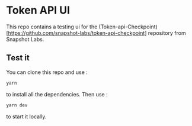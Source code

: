 # Token API UI

This repo contains a testing ui for the (Token-api-Checkpoint)[https://github.com/snapshot-labs/token-api-checkpoint] repository from Snapshot Labs.

## Test it

You can clone this repo and use :
```bash
yarn
```
to install all the dependencies.
Then use :
```bash
yarn dev
```
to start it locally.
